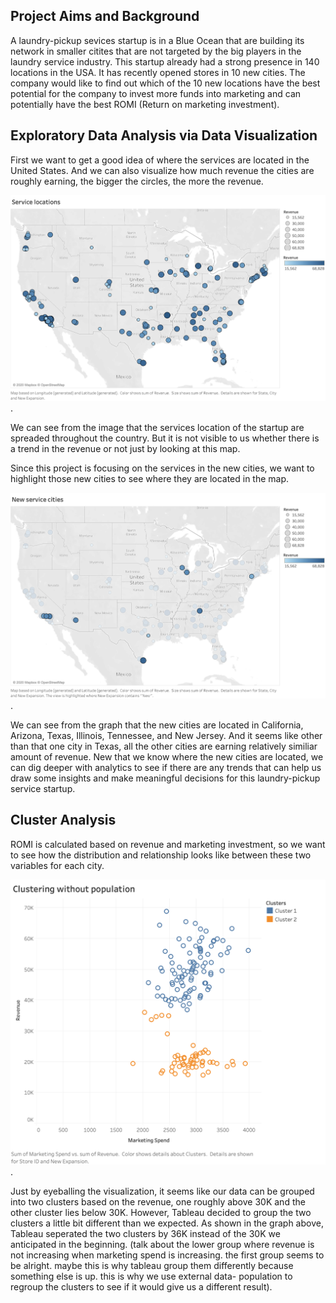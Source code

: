 ## **Project Aims and Background**
A laundry-pickup sevices startup is in a Blue Ocean that are building its network in smaller citites that are not targeted by the big players in the laundry service industry. This startup already had a strong presence in 140 locations in the USA. It has recently opened stores in 10 new cities. The company would like to find out which of the 10 new locations have the best potential for the company to invest more funds into marketing and can potentially have the best ROMI (Return on marketing investment).

## **Exploratory Data Analysis via Data Visualization**
First we want to get a good idea of where the services are located in the United States. And we can also visualize how much revenue the cities are roughly earning, the bigger the circles, the more the revenue.

![Image](https://raw.githubusercontent.com/claire-cheng/Laundry-Pickup-Marketing-Strategy/master/Service%20locations.png).

We can see from the image that the services location of the startup are spreaded throughout the country. But it is not visible to us whether there is a trend in the revenue or not just by looking at this map.

Since this project is focusing on the services in the new cities, we want to highlight those new cities to see where they are located in the map.

![Image](https://raw.githubusercontent.com/claire-cheng/Laundry-Pickup-Marketing-Strategy/master/New%20cities%20locations.png).

We can see from the graph that the new cities are located in California, Arizona, Texas, Illinois, Tennessee, and New Jersey. And it seems like other than that one city in Texas, all the other cities are earning relatively similiar amount of revenue.
New that we know where the new cities are located, we can dig deeper with analytics to see if there are any trends that can help us draw some insights and make meaningful decisions for this laundry-pickup service startup.

## **Cluster Analysis**
ROMI is calculated based on revenue and marketing investment, so we want to see how the distribution and relationship looks like between these two variables for each city. 

![Image](https://raw.githubusercontent.com/claire-cheng/Laundry-Pickup-Marketing-Strategy/master/Clustering%20without%20population.png).

Just by eyeballing the visualization, it seems like our data can be grouped into two clusters based on the revenue, one roughly above 30K and the other cluster lies below 30K. However, Tableau decided to group the two clusters a little bit different than we expected. As shown in the graph above, Tableau seperated the two clusters by 36K instead of the 30K we anticipated in the beginning.
(talk about the lower group where revenue is not increasing when marketing spend is increasing. the first group seems to be alright. maybe this is why tableau group them differently because something else is up. this is why we use external data- population to regroup the clusters to see if it would give us a different result).
